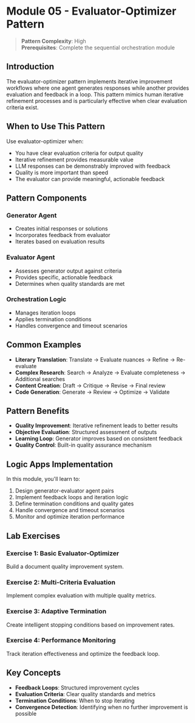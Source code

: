 # Module 05 - Evaluator-Optimizer Pattern

> **Pattern Complexity**: High  
> **Prerequisites**: Complete the sequential orchestration module

## Introduction

The evaluator-optimizer pattern implements iterative improvement workflows where one agent generates responses while another provides evaluation and feedback in a loop. This pattern mimics human iterative refinement processes and is particularly effective when clear evaluation criteria exist.

## When to Use This Pattern

Use evaluator-optimizer when:
- You have clear evaluation criteria for output quality
- Iterative refinement provides measurable value
- LLM responses can be demonstrably improved with feedback
- Quality is more important than speed
- The evaluator can provide meaningful, actionable feedback

## Pattern Components

### Generator Agent
- Creates initial responses or solutions
- Incorporates feedback from evaluator
- Iterates based on evaluation results

### Evaluator Agent
- Assesses generator output against criteria
- Provides specific, actionable feedback
- Determines when quality standards are met

### Orchestration Logic
- Manages iteration loops
- Applies termination conditions
- Handles convergence and timeout scenarios

## Common Examples

- **Literary Translation**: Translate → Evaluate nuances → Refine → Re-evaluate
- **Complex Research**: Search → Analyze → Evaluate completeness → Additional searches
- **Content Creation**: Draft → Critique → Revise → Final review
- **Code Generation**: Generate → Review → Optimize → Validate

## Pattern Benefits

- **Quality Improvement**: Iterative refinement leads to better results
- **Objective Evaluation**: Structured assessment of outputs
- **Learning Loop**: Generator improves based on consistent feedback
- **Quality Control**: Built-in quality assurance mechanism

## Logic Apps Implementation

In this module, you'll learn to:
1. Design generator-evaluator agent pairs
2. Implement feedback loops and iteration logic
3. Define termination conditions and quality gates
4. Handle convergence and timeout scenarios
5. Monitor and optimize iteration performance

## Lab Exercises

### Exercise 1: Basic Evaluator-Optimizer
Build a document quality improvement system.

### Exercise 2: Multi-Criteria Evaluation
Implement complex evaluation with multiple quality metrics.

### Exercise 3: Adaptive Termination
Create intelligent stopping conditions based on improvement rates.

### Exercise 4: Performance Monitoring
Track iteration effectiveness and optimize the feedback loop.

## Key Concepts

- **Feedback Loops**: Structured improvement cycles
- **Evaluation Criteria**: Clear quality standards and metrics
- **Termination Conditions**: When to stop iterating
- **Convergence Detection**: Identifying when no further improvement is possible
